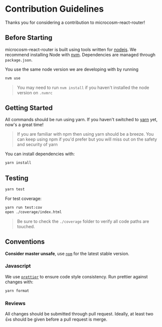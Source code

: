 # Contribution Guidelines

Thanks you for considering a contribution to microcosm-react-router!

## Before Starting

microcosm-react-router is built using tools written for
[nodejs](http://nodejs.org). We recommend installing Node with
[nvm](https://github.com/creationix/nvm). Dependencies are managed
through `package.json`.

You use the same node version we are developing with by running

```bash
nvm use
```

> You may need to run `nvm install` if you haven't installed the node version on `.nvmrc`

## Getting Started

All commands should be run using yarn. If you haven't switched to [yarn](https://yarnpkg.com/en/) yet, now's a great time!

> If you are familiar with npm then using yarn should be a breeze. You can keep using npm if you'd prefer but you will miss out on the safety and security of yarn

You can install dependencies with:

```bash
yarn install
```

## Testing

```bash
yarn test
```

For test coverage:

```bash
yarn run test:cov
open ./coverage/index.html
```

> Be sure to check the `./coverage` folder to verify all code paths are
touched.

## Conventions

**Consider master unsafe**, use [`npm`](https://www.npmjs.com/package/microcosm) for the latest stable version.

### Javascript

We use [`prettier`](https://github.com/prettier/prettier) to ensure
code style consistency. Run prettier against changes with:

```bash
yarn format
```

### Reviews

All changes should be submitted through pull request. Ideally, at
least two :+1:s should be given before a pull request is merge.
